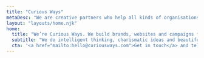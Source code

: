 ```yaml
---
title: "Curious Ways"
metaDesc: "We are creative partners who help all kinds of organisations to think straight, look good and be successful"
layout: "layouts/home.njk"
home:
  title: "We’re Curious Ways. We build brands, websites and campaigns for interesting and ambitious businesses of all sizes."
  subtitle: "We do intelligent thinking, charismatic ideas and beautiful executions. We work hard and we’re nice to people. That about sums us up."
  cta: '<a href="mailto:hello@curiousways.com">Get in touch</a> and tell us what you’re looking for.'
---
```

